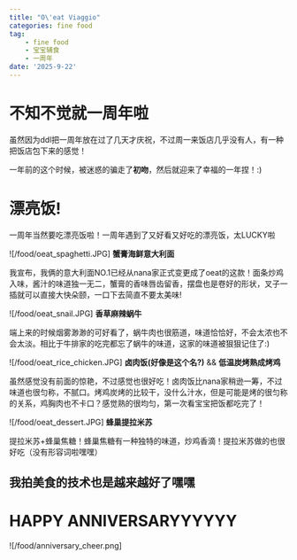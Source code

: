 ```yaml
---
title: "O\'eat Viaggio"
categories: fine food
tag: 
    - fine food
    - 宝宝辅食
    - 一周年
date: '2025-9-22'
---
```


# 不知不觉就一周年啦
虽然因为ddl把一周年放在过了几天才庆祝，不过周一来饭店几乎没有人，有一种把饭店包下来的感觉！

一年前的这个时候，被迷惑的骗走了**初吻**，然后就迎来了幸福的一年捏！:)

# 漂亮饭!
一周年当然要吃漂亮饭啦！一周年遇到了又好看又好吃的漂亮饭，太LUCKY啦

![/food/oeat_spaghetti.JPG]
**蟹膏海鲜意大利面**

我宣布，我俩的意大利面NO.1已经从nana家正式变更成了oeat的这款！面条炒鸡入味，酱汁的味道独一无二，蟹膏的香味唇齿留香，摆盘也是卷好的形状，叉子一插就可以直接大快朵颐，一口下去简直不要太美味!

![/food/oeat_snail.JPG]
**香草麻辣蜗牛**

端上来的时候烟雾渺渺的可好看了，蜗牛肉也很筋道，味道恰恰好，不会太浓也不会太淡。相比于牛排家的吃完都忘了蜗牛的味道，这家的味道被狠狠记住了:)

![/food/oeat_rice_chicken.JPG]
**卤肉饭(好像是这个名?)** && **低温炭烤熟成烤鸡**

虽然感觉没有前面的惊艳，不过感觉也很好吃！卤肉饭比nana家稍逊一筹，不过味道也很匀称，不腻口。烤鸡炭烤的比较干，没什么汁水，但是可能是烤的很匀称的关系，鸡胸肉也不卡口？感觉熟的很均匀，第一次看宝宝把饭都吃完了！

![/food/oeat_dessert.JPG]
**蜂巢提拉米苏**

提拉米苏+蜂巢焦糖！蜂巢焦糖有一种独特的味道，炒鸡香滴！提拉米苏做的也很好吃（没有形容词啦嘿嘿）

## 我拍美食的技术也是越来越好了嘿嘿

# HAPPY ANNIVERSARYYYYYY
![/food/anniversary_cheer.png]